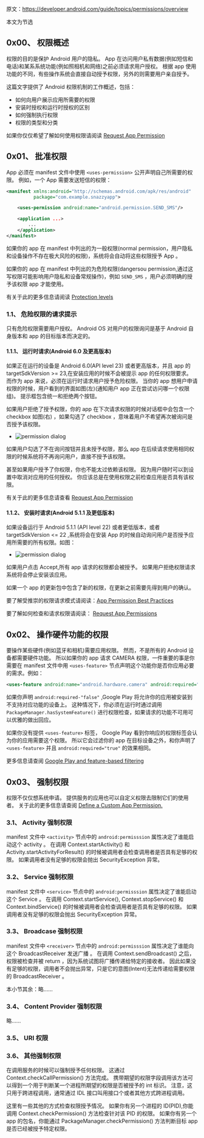原文：https://developer.android.com/guide/topics/permissions/overview

本文为节选

## 0x00、 权限概述
权限的目的是保护 Android 用户的隐私。
App 在访问用户私有数据(例如短信和电话)和某系系统功能(例如照相机和网络)之前必须请求用户授权。
根据 app 使用功能的不同，有些操作系统会直接自动授予权限，另外的则需要用户亲自授予。

这篇文字提供了 Android 权限机制的工作概述，包括：
- 如何向用户展示应用所需要的权限
- 安装时授权和运行时授权的区别
- 如何强制执行权限
- 权限的类型和分类

如果你仅仅希望了解如何使用权限请阅读 [Request App Permission](https://developer.android.com/training/permissions/requesting.html)

## 0x01、 批准权限
App 必须在 manifest 文件中使用 `<uses-permission>` 公开声明自己所需要的权限。
例如，一个 App 需要发送短信的权限：
```xml
<manifest xmlns:android="http://schemas.android.com/apk/res/android"
          package="com.example.snazzyapp">

    <uses-permission android:name="android.permission.SEND_SMS"/>

    <application ...>
        ...
    </application>
</manifest>
```

如果你的 app 在 manifest 中列出的为一般权限(normal permission，用户隐私和设备操作不存在极大风险的权限)，系统将会自动将这些权限授予 App 。

如果你的 app 在 manifest 中列出的为危险权限(dangersou permission,通过这写权限可能影响用户隐私和设备常规操作)，例如 `SEND_SMS` ，用户必须明确的授予该权限 app 才能使用。

有关于此的更多信息请阅读 [Protection levels](https://developer.android.com/guide/topics/permissions/overview#normal-dangerous)

### 1.1、 危险权限的请求提示
只有危险权限需要用户授权。
Android OS 对用户的权限询问是基于 Android 自身版本和 app 的目标版本而决定的。

#### 1.1.1、 运行时请求(Android 6.0 及更高版本)
如果正在运行的设备是 Android 6.0(API level 23) 或者更高版本，并且 app 的 targetSdkVersion >= 23,在安装应用的时候不会被提示 app 的任何权限要求。
而作为 app 来说，必须在运行时请求用户授予危险权限。
当你的 app 想用户申请权限的时候，用户看到的界面如图(左)(通知用户 app 正在尝试访问哪一个权限组)。
提示框包含统一和拒绝两个按钮。

如果用户拒绝了授予权限，你的 app 在下次请求权限的时候对话框中会包含一个 checkbox 如图(右) ，如果勾选了 checkbox ，意味着用户不希望再次被询问是否授予该权限。

- ![permission dialog](/Android_Dev/GUIDES/Images/2018-10-11_permission_dialog.png)

如果用户勾选了不在询问按钮并且未授予权限，那么 app 在后续请求使用相同权限的时候系统将不再询问用户，直接不授予该权限。

甚至如果用户授予了你权限，你也不能太过依赖该权限。
因为用户随时可以到设置中取消对应用的任何授权。
你应该总是在使用权限之前检查应用是否具有该权限。

有关于此的更多信息请查看 [Request App Permission](https://developer.android.com/training/permissions/requesting.html)

#### 1.1.2、 安装时请求(Android 5.1.1 及更低版本)
如果设备运行于 Android 5.1.1 (API level 22) 或者更低版本，或者 targetSdkVersion <= 22 ,系统将会在安装 App 的时候自动询问用户是否授予应用所需要的所有权限。如图：
- ![permission dialog](/Android_Dev/GUIDES/Images/2018-10-11_install_time_permissions_dialog_2x.png)

如果用户点击 Accept,所有 app 请求的权限都会被授予。
如果用户拒绝权限请求系统将会停止安装该应用。

如果一个 app 的更新包中包含了新的权限，在更新之前需要先得到用户的确认。

要了解受推崇的权限请求模式请阅读：[App Permission Best Practices](https://developer.android.com/training/permissions/usage-notes.html)

要了解如何检查和请求权限请阅读： [Request App Permissions](https://developer.android.com/training/permissions/requesting.html)

## 0x02、 操作硬件功能的权限
要操作某些硬件(例如蓝牙和相机)需要应用权限。
然而，不是所有的 Android 设备都需要硬件功能。
所以如果你的 app 请求 CAMERA 权限，一件重要的事是你需要在 manifest 文件中用 `<uses-feature>` 节点声明这个功能你是否你应用必要的需求。例如：
```xml
<uses-feature android:name="android.hardware.camera" android:required="false" />
```

如果你声明 `android:required-"false"` ,Google Play 将允许你的应用被安装到不支持对应功能的设备上。
这种情况下，你必须在运行时通过调用 `PackageManager.hasSystemFeature()` 进行权限检查，如果请求的功能不可用可以优雅的做出回应。

如果你没有提供 `<uses-feature>` 标签， Google Play 看到你响应的权限标签会认为你的应用需要这个权限。
所以它会过滤你的 app 在目标设备之外，和你声明了 `<uses-feature>` 并且 `android:required="true"` 的效果相同。

更多信息请查阅 [Google Play and feature-based filtering](https://developer.android.com/guide/topics/manifest/uses-feature-element.html#market-feature-filtering)


## 0x03、 强制权限
权限不仅仅想系统申请。
提供服务的应用也可以自定义权限去限制它们的使用者。
关于此的更多信息请查阅 [Define a Custom App Permission.](https://developer.android.com/guide/topics/permissions/defining.html)

### 3.1、 Activity 强制权限
manifest 文件中 `<activity>` 节点中的 `android:permisssion` 属性决定了谁能启动这个 activity 。
在调用 Context.startActivity() 和 Activity.startActivityForResult() 的时候被调用者会检查调用者是否具有足够的权限。
如果调用者没有足够的权限会抛出 SecurityException 异常。

### 3.2、 Service 强制权限
manifest 文件中 `<service>` 节点中的 `android:permisssion` 属性决定了谁能启动这个 Service 。
在调用 Context.startService(), Context.stopService() 和 Context.bindService() 的时候被调用者会检查调用者是否具有足够的权限。
如果调用者没有足够的权限会抛出 SecurityException 异常。

### 3.3、 Broadcase 强制权限
manifest 文件中 `<receiver>` 节点中的 `android:permisssion` 属性决定了谁能向这个 BroadcastReceiver 发送广播 。
在调用 Context.sendBroadcast() 之后，权限被检查并被 return ，因为系统试图将广播传递给特定的接收者。
因此如果没有足够的权限，调用者不会抛出异常，只是它的意图(Intent)无法传递给需要权限的 BroadcastReceiver 。

本小节其余：略……

### 3.4、 Content Provider 强制权限
略……

### 3.5、 URI 权限

### 3.6、 其他强制权限
在调用服务的时候可以强制授予任何权限。
这通过 Context.checkCallPermission() 方法完成。
携带期望的权限字段调用该方法可以得到一个用于判断某一个进程所期望的权限是否被授予的 int 标识。
注意，这只用于跨进程调用，通常通过 IDL 接口叫用接口个或者其他方式跨进程调用。

这里有一些其他的方式检查权限授予情况。
如果你有另一个进程的 ID(PID),你能调用 Context.checkPermission() 方法检查针对该 PID 的权限。
如果你有另一个 app 的包名，你能通过 PackageManager.checkPermission() 方法判断目标 app 是否已经被授予特定权限。